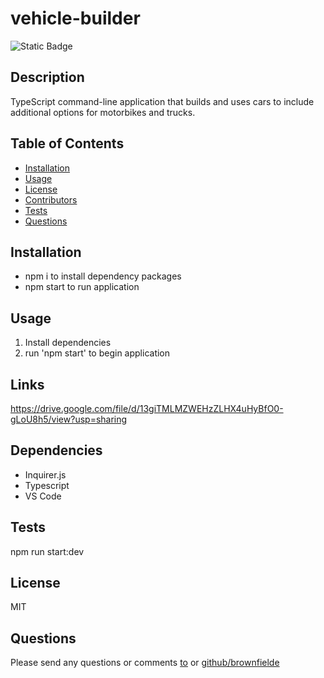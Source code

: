 # vehicle-builder
![Static Badge](https://img.shields.io/badge/license-MIT-blue.svg)
  ## Description
  TypeScript command-line application that builds and uses cars to include additional options for motorbikes and trucks.
  ## Table of Contents
  - [Installation](#installation)
  - [Usage](#usage)
  - [License](#license)
  - [Contributors](#contributors)
  - [Tests](#tests)
  - [Questions](#questions)
  ## Installation
  - npm i to install dependency packages
  - npm start to run application 
  ## Usage
  1. Install dependencies 
  2. run 'npm start' to begin application
  ## Links 
  https://drive.google.com/file/d/13giTMLMZWEHzZLHX4uHyBfO0-gLoU8h5/view?usp=sharing
  ## Dependencies 
  - Inquirer.js
  - Typescript
  - VS Code
  ## Tests 
  npm run start:dev
  ## License 
  MIT
  ## Questions
  Please send any questions or comments [to](mailto:shelleb93@gmail.com) or [github/brownfielde](https://github.com/brownfielde)